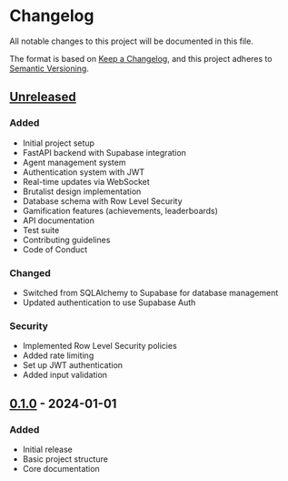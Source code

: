 # Changelog

All notable changes to this project will be documented in this file.

The format is based on [Keep a Changelog](https://keepachangelog.com/en/1.0.0/),
and this project adheres to [Semantic Versioning](https://semver.org/spec/v2.0.0.html).

## [Unreleased]

### Added
- Initial project setup
- FastAPI backend with Supabase integration
- Agent management system
- Authentication system with JWT
- Real-time updates via WebSocket
- Brutalist design implementation
- Database schema with Row Level Security
- Gamification features (achievements, leaderboards)
- API documentation
- Test suite
- Contributing guidelines
- Code of Conduct

### Changed
- Switched from SQLAlchemy to Supabase for database management
- Updated authentication to use Supabase Auth

### Security
- Implemented Row Level Security policies
- Added rate limiting
- Set up JWT authentication
- Added input validation

## [0.1.0] - 2024-01-01

### Added
- Initial release
- Basic project structure
- Core documentation

[Unreleased]: https://github.com/yourusername/agent-platform/compare/v0.1.0...HEAD
[0.1.0]: https://github.com/yourusername/agent-platform/releases/tag/v0.1.0
